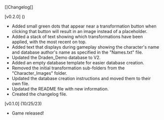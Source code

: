 []Changelog[]

[v0.2.0] ()
- Added small green dots that appear near a transformation button when clicking that button will result in an image instead of a placeholder.
- Added a stack of text showing which transformations have been applied, with the most recent on top.
- Added text that displays during gameplay showing the character's name and database author's name as specified in the "Names.txt" file.
- Updated the Draden_Demo database to V2.
- Added an empty database template for easier database creation.
- Removed the initial transformation sub-folders from the "Character_Images" folder.
- Updated the database creation instructions and moved them to their own file.
- Updatad the README file with new information.
- Created the changelog file.

[v0.1.0] (10/25/23)
- Game released!